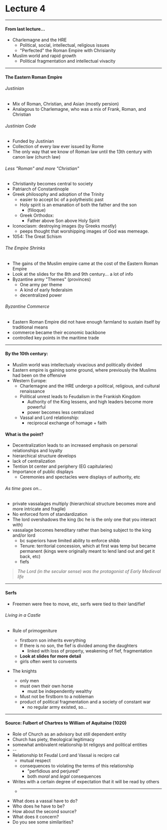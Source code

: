 <h1>Lecture 4</h1>

---

<h4>From last lecture...</h4>

  * Charlemagne and the HRE
      - Political, social, intellectual, religious issues
      - "Perfected" the Roman Empire with Chrisianity
  * Muslim world and rapid growth
      - Political fragmentation and intellectual vivacity

---

<h4>The Eastern Roman Empire</h4>

<h6>Justinian</h6>

  * Mix of Roman, Christian, and Asian (mostly persion)
  * Analagous to Charlemagne, who was a mix of Frank, Roman, and Christian

<h6>Justinian Code</h6>

  * Funded by Justinian
  * Collection of every law ever issued by Rome
  * The only way that we know of Roman law until the 13th century with canon law (church law)


<h6>Less "Roman" and more "Christian"</h6>

  * Christianity becomes central to society
  * Patriarch of Constantinople
  * Greek philosophy and adoption of the Trinity
      - easier to accept bc of a polytheistic past
      - Holy spirit is an emanation of both the father and the son 
          + (filioque)
      - Greek Orthodox:
          + Father above Son above Holy Spirit
  * Iconoclasm: destroying images (by Greeks mostly)
      - peeps thought that worshipping images of God was memeage.
  * 1054: The Great Schism

<h6>The Empire Shrinks</h6>

  * The gains of the Muslim empire came at the cost of the Eastern Roman Empire
  * Look at the slides for the 8th and 9th century... a lot of info
  * Byzantine army "Themes" (provinces)
      - One army per theme
      - A kind of early federalsim
      - decentralized power

<h6>Byzantine Commerce</h6>

  * Eastern Roman Empire did not have enough farmland to sustain itself by traditional means
  * commerce became their economic backbone
  * controlled key points in the maritime trade

---

<h4>By the 10th century:</h4>

  * Muslim world was intellectualy vivacious and politically divided
  * Eastern empire is gaining some ground, where previously the Muslims had been on the offensive
  * Western Europe:
      - Charlemagne and the HRE undergo a political, religious, and cultural renaissance
      - Political unrest leads to Feudalism in the Frankish Kingdom
          + Authority of the King lessens, and high leaders become more powerful
          + power becomes less centralized
      - Vassal and Lord relationship:
          + reciprocal exchange of homage + faith

<h4>What is the point?</h4>

  * Decentralization leads to an increased emphasis on personal relationships and loyalty
  * hierarchical structure develops
  * lack of centralization
  * Tention bt center and periphery (EG capitularies)
  * Importance of public displays
      - Ceremonies and spectacles were displays of authority, etc

<h6>As time goes on...</h6>

  * private vassalages multiply (hierarchical structure becomes more and more intricate and fragile)
  * No enforced form of standardization
  * The lord overshadows the king (bc he is the only one that you interact with)
  * vassalage becomes hereditary rather than being subject to the king and/or lord
      - bc superiors have limited ability to enforce shibb
      - Tenure: territorial concession, which at first was temp but became permanent (kings were originally meant to lend land out and get it back, etc)
      - fiefs

>_The Lord (in the secular sense) was the protagonist of Early Medieval life_

---

<h4>Serfs</h4>

  * Freemen were free to move, etc, serfs were tied to their land/fief

<h6>Living in a Castle</h6>

  * Rule of primogeniture
      - firstborn son inherits everything
      - If there is no son, the fief is divided among the daughters
          + linked with loss of property, weakening of fief, fragmentation
      - __Look at slides for more detail__
      - girls often went to convents

  * The knights
      - only men
      - must own their own horse 
          + must be independently wealthy
      - Must not be firstborn to a nobleman
      - product of political fragmentation and a society of constant war
          + no regular army existed, so...

---

<h4>Source: Fulbert of Chartres to William of Aquitaine (1020)</h4>

  * Role of Church as an advisory but still dependent entity
  * Church has piety, theological legitimacy
  * somewhat ambivalent relationship bt religoys and political entities
  * --
  * Relationship bt Feudal Lord and Vassal is recipro cal
      - mutual respect
      - consequences to violating the terms of this relationship
          + "perfidious and perjured"
          + both _moral_ and _legal_ consequences
  * Writes with a certain degree of expectation that it will be read by others
      - ******
  * What does a vassal have to do?
  * Who does he have to be?
  * How about the second source?
  * What does it concern?
  * Do you see some similarities?